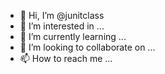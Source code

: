 - 👋 Hi, I’m @junitclass
- 👀 I’m interested in ...
- 🌱 I’m currently learning ...
- 💞️ I’m looking to collaborate on ...
- 📫 How to reach me ...

<!---
junitclass/junitclass is a ✨ special ✨ repository because its `README.md` (this file) appears on your GitHub profile.
You can click the Preview link to take a look at your changes.
--->
